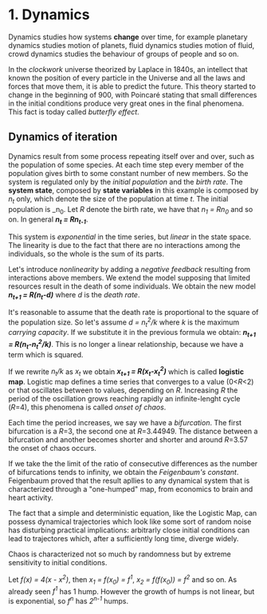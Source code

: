 # 1. Dynamics
Dynamics studies how systems **change** over time, for example planetary dynamics studies motion of planets, fluid dynamics studies motion of fluid, crowd dynamics studies the behaviour of groups of people and so on.

In the _clockwork_ universe theorized by Laplace in 1840s, an intellect that known the position of every particle in the Universe and all the laws and forces that move them, it is able to predict the future. This theory started to change in the beginning of 900, with Poincaré stating that small differences in the initial conditions produce very great ones in the final phenomena. This fact is today called _butterfly effect_.

## Dynamics of iteration
Dynamics result from some process repeating itself over and over, such as the population of some species. At each time step every member of the population gives birth to some constant number of new members. So the system is regulated only by the _initial population_ and the _birth rate_. The **system state**, composed by **state variables** in this example is composed by _n<sub>t</sub>_ only, which denote the size of the population at time _t_. The initial population is _n<sub>0</sub>. Let _R_ denote the birth rate, we have that _n<sub>1</sub> = Rn<sub>0</sub>_ and so on. In general **_n<sub>t</sub> = Rn<sub>t-1</sub>_**.

This system is _exponential_ in the time series, but _linear_ in the state space. The linearity is due to the fact that there are no interactions among the individuals, so the whole is the sum of its parts.

Let's introduce _nonlinearity_ by adding a _negative feedback_ resulting from interactions above members. We extend the model supposing that limited resources result in the death of some individuals. We obtain the new model **_n<sub>t+1</sub> = R(n<sub>t</sub>-d)_** where _d_ is the _death rate_.

It's reasonable to assume that the death rate is proportional to the square of the population size. So let's assume _d = n<sub>t</sub><sup>2</sup>/k_ where _k_ is the maximum _carrying capacity_. If we substitute it in the previous formula we obtain:
**_n<sub>t+1</sub> = R(n<sub>t</sub>-n<sub>t</sub><sup>2</sup>/k)_**. This is no longer a linear relationship, because we have a term which is squared.

If we rewrite _n<sub>t</sub>/k_ as _x<sub>t</sub>_ we obtain **_x<sub>t+1</sub> = R(x<sub>t</sub>-x<sub>t</sub><sup>2</sup>)_** which is called **logistic map**. Logistic map defines a time series that converges to a value (0<_R_<2) or that oscillates between to values, depending on _R_. Increasing _R_ the period of the oscillation grows reaching rapidly an infinite-lenght cycle (_R_=4), this phenomena is called _onset of chaos_.

Each time the period increases, we say we have a _bifurcation_. The first bifurcation is a _R_=3, the second one at _R_=3.44949. The distance between a bifurcation and another becomes shorter and shorter and around _R_=3.57 the onset of chaos occurs.

If we take the the limit of the ratio of consecutive differences as the number of bifurcations tends to infinity, we obtain the _Feigenbaum's constant_. Feigenbaum proved that the result apllies to any dynamical system that is characterized through a "one-humped" map, from economics to brain and heart activity.

The fact that a simple and deterministic equation, like the Logistic Map, can possess dynamical trajectories which look like some sort of random noise has disturbing practical implications: arbitrarly close initial conditions can lead to trajectores which, after a sufficiently long time, diverge widely.

Chaos is characterized not so much by randomness but by extreme sensitivity to initial conditions.

Let _f(x) = 4(x - x<sup>2</sup>)_, then _x<sub>1</sub> = f(x<sub>0</sub>) = f<sup>1</sup>_, _x<sub>2</sub> = f(f(x<sub>0</sub>)) = f<sup>2</sup>_ and so on. As already seen _f<sup>1</sup>_ has 1 hump. However the growth of humps is not linear, but is exponential, so _f<sup>n</sup>_ has _2<sup>n-1</sup>_ humps.

